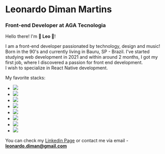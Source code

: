 <h1>Leonardo Diman Martins</h1> 
<h3>Front-end Developer at <strong>AGA Tecnologia</strong></h3>

Hello there! I'm <strong>:space_invader: Leo :space_invader:</strong>!

I am a front-end developer passionated by technology, design and music! Born in the 90's and currently living in Bauru, SP - Brazil. I've started studying web development in 2021 and within around 2 months, I got my first job, where I discovered a passion for front end development. 
<br>
I wish to specialize in React Native development.

My favorite stacks:

* <img src="https://img.shields.io/badge/React.js-61DAFB?logo=react&logoColor=white&style=flat" />
* <img src="https://img.shields.io/badge/Vue.js-4FC08D?logo=vue&logoColor=white&style=flat" />
* <img src="https://img.shields.io/badge/Node.js-339933?logo=node&logoColor=white&style=flat" />
* <img src="https://img.shields.io/badge/TailwindCSS-06B6D4?logo=tailwind&logoColor=white&style=flat" />
* <img src="https://img.shields.io/badge/BootstrapCSS-7952B3?logo=bootstrap&logoColor=white&style=flat" />
* <img src="https://img.shields.io/badge/JavaScript-F7DF1E?logo=javascript&logoColor=white&style=flat" />
* <img src="https://img.shields.io/badge/Laravel-FF2D20?logo=laravel&logoColor=white&style=flat" />
* <img src="https://img.shields.io/badge/React Native-61DAFB?logo=react&logoColor=white&style=flat" />


You can check my <a href="https://www.linkedin.com/in/leonardodiman/" target="_blank">Linkedin Page</a> or contact me via email - <strong>leonardo.diman@gmail.com</strong>
